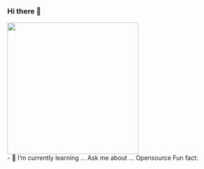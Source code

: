 ### Hi there 👋
<img align='center' src='https://user-images.githubusercontent.com/5713670/87202985-820dcb80-c2b6-11ea-9f56-7ec461c497c3.gif' width='300"'>

<BR>
- 🌱 I’m currently learning ...
Ask me about ... Opensource 
Fun fact: 
<!--
**piyush7900/piyush7900** is a ✨ _special_ ✨ repository because its `README.md` (this file) appears on your GitHub profile.
price=105.50
qty=36
amount=price*qty
if amount>10000:
    print ("10% discount applicable")
    discount=amount*10/100
    amount=amount-discount
    print ("amount payable:",amount)

    
else:
       if amount>5000:
           print ("10% discount applicable")
           discount=amount*5/100
           amount=amount-discount
        else:
            if amount>10000:
                print ("1% discount applicable")
                discount=amount*1/100
                amount=amount-discount
            else :
                print ("no discount applicable")
print ("amount payable:",amount)
                

- 🔭 I’m currently working on ...

- 👯 I’m looking to collaborate on ...
- 🤔 I’m looking for help with ...
- 💬 Ask me about ...
- 📫 How to reach me: ...
- 😄 Pronouns: ...
- ⚡ Fun fact: ...
-->
